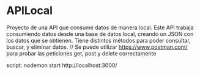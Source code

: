 # APILocal
Proyecto de una API que consume datos de manera local. Este API trabaja consumiendo datos desde una base de datos local, creando un JSON con los datos que se obtienen. Tiene distintos métodos para poder consultar, buscar, y eliminar datos.
//
Se puede utilizar https://www.postman.com/ para probar las peticiones get, post y delete correctamente

script: nodemon start
http://localhost:3000/
